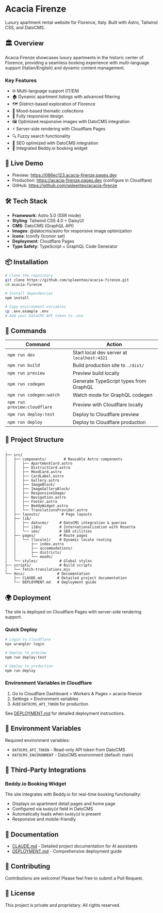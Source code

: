 # Acacia Firenze

Luxury apartment rental website for Florence, Italy. Built with Astro, Tailwind CSS, and DatoCMS.

## 🏛️ Overview

Acacia Firenze showcases luxury apartments in the historic center of Florence, providing a seamless booking experience with multi-language support (Italian/English) and dynamic content management.

### Key Features
- 🌐 Multi-language support (IT/EN)
- 🏠 Dynamic apartment listings with advanced filtering
- 🗺️ District-based exploration of Florence
- 🎨 Mood-based thematic collections
- 📱 Fully responsive design
- 🖼️ Optimized responsive images with DatoCMS integration
- ⚡ Server-side rendering with Cloudflare Pages
- 🔍 Fuzzy search functionality
- 🎯 SEO optimized with DatoCMS integration
- 📅 Integrated Beddy.io booking widget

## 🚀 Live Demo

- Preview: https://086ec123.acacia-firenze.pages.dev
- Production: https://acacia-firenze.pages.dev (configure in Cloudflare)
- GitHub: https://github.com/spleenteo/acacia-firenze

## 🛠️ Tech Stack

- **Framework**: Astro 5.0 (SSR mode)
- **Styling**: Tailwind CSS 4.0 + DaisyUI
- **CMS**: DatoCMS (GraphQL API)
- **Images**: @datocms/astro for responsive image optimization
- **Icons**: Iconify (Iconoir set)
- **Deployment**: Cloudflare Pages
- **Type Safety**: TypeScript + GraphQL Code Generator

## 📦 Installation

```bash
# Clone the repository
git clone https://github.com/spleenteo/acacia-firenze.git
cd acacia-firenze

# Install dependencies
npm install

# Copy environment variables
cp .env.example .env
# Add your DatoCMS API token to .env
```

## 🧞 Commands

| Command | Action |
|---------|--------|
| `npm run dev` | Start local dev server at `localhost:4321` |
| `npm run build` | Build production site to `./dist/` |
| `npm run preview` | Preview build locally |
| `npm run codegen` | Generate TypeScript types from GraphQL |
| `npm run codegen:watch` | Watch mode for GraphQL codegen |
| `npm run preview:cloudflare` | Preview with Cloudflare locally |
| `npm run deploy:test` | Deploy to Cloudflare preview |
| `npm run deploy` | Deploy to Cloudflare production |

## 📁 Project Structure

```
.
├── src/
│   ├── components/        # Reusable Astro components
│   │   ├── ApartmentCard.astro
│   │   ├── DistrictCard.astro
│   │   ├── MoodCard.astro
│   │   ├── CardLabel.astro
│   │   ├── Gallery.astro
│   │   ├── ImageBlock/
│   │   ├── ImageGalleryBlock/
│   │   ├── ResponsiveImage/
│   │   ├── Navigation.astro
│   │   ├── Footer.astro
│   │   ├── BeddyWidget.astro
│   │   └── TranslationsProvider.astro
│   ├── layouts/          # Page layouts
│   ├── lib/
│   │   ├── datocms/     # DatoCMS integration & queries
│   │   ├── i18n/        # Internationalization with Rosetta
│   │   └── seo/         # SEO utilities
│   ├── pages/           # Route pages
│   │   └── [locale]/    # Dynamic locale routing
│   │       ├── index.astro
│   │       ├── accommodations/
│   │       ├── districts/
│   │       └── moods/
│   └── styles/          # Global styles
├── scripts/             # Build scripts
│   └── fetch-translations.mjs
└── docs/               # Documentation
    ├── CLAUDE.md       # Detailed project documentation
    └── DEPLOYMENT.md   # Deployment guide
```

## 🌍 Deployment

The site is deployed on Cloudflare Pages with server-side rendering support.

### Quick Deploy
```bash
# Login to Cloudflare
npx wrangler login

# Deploy to preview
npm run deploy:test

# Deploy to production
npm run deploy
```

### Environment Variables in Cloudflare
1. Go to Cloudflare Dashboard > Workers & Pages > acacia-firenze
2. Settings > Environment variables
3. Add `DATOCMS_API_TOKEN` for production

See [DEPLOYMENT.md](./DEPLOYMENT.md) for detailed deployment instructions.

## 🔧 Environment Variables

Required environment variables:
- `DATOCMS_API_TOKEN` - Read-only API token from DatoCMS
- `DATOCMS_ENVIRONMENT` - DatoCMS environment (default: main)

## 🔌 Third-Party Integrations

### Beddy.io Booking Widget
The site integrates with Beddy.io for real-time booking functionality:
- Displays on apartment detail pages and home page
- Configured via `beddyId` field in DatoCMS
- Automatically loads when `beddyId` is present
- Responsive and mobile-friendly

## 📝 Documentation

- [CLAUDE.md](./CLAUDE.md) - Detailed project documentation for AI assistants
- [DEPLOYMENT.md](./DEPLOYMENT.md) - Comprehensive deployment guide

## 🤝 Contributing

Contributions are welcome! Please feel free to submit a Pull Request.

## 📄 License

This project is private and proprietary. All rights reserved.
